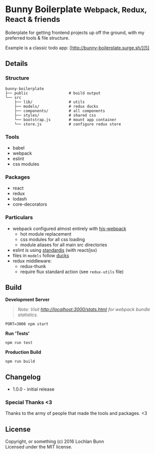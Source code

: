 # Bunny Boilerplate <small>Webpack, Redux, React &amp; friends</small>

Boilerplate for getting frontend projects up off the ground, with my preferred tools & file structure.

Example is a classic todo app: [http://bunny-boilerplate.surge.sh/][5]

## Details

### Structure

```shell
bunny-boilerplate
├── public                  # build output
└── src
	├── lib/                # utils
	├── models/             # redux ducks
	├── components/         # all components
	├── styles/             # shared css
	└── bootstrap.js        # mount app container
	└── store.js            # configure redux store
```

### Tools

* babel
* webpack
* eslint
* css modules

### Packages

* react
* redux
* lodash
* core-decorators

### Particulars

* webpack configured almost entirely with [hjs-webpack][3]
  * hot module replacement
  * css modules for all css loading
  * module aliases for all main src directories
* eslint is using [standardjs][1] (with react/jsx)
* files in `models` follow [ducks][2]
* redux middleware:
  * redux-thunk
  * require flux standard action (see `redux-utils` file)

## Build

**Development Server**

> _Note: Visit [http://localhost:3000/stats.html][4] for webpack bundle statistics._

```shell
PORT=3000 npm start
```

**Run 'Tests'**

```shell
npm run test
```

**Production Build**

```shell
npm run build
```

## Changelog

- 1.0.0 - initial release

### Special Thanks <3

Thanks to the army of people that made the tools and packages. <3

## License

Copyright, or something (c) 2016 Lochlan Bunn  
Licensed under the MIT license.

[1]: http://standardjs.com/
[2]: https://github.com/erikras/ducks-modular-redux
[3]: https://github.com/HenrikJoreteg/hjs-webpack
[4]: http://localhost:3000/stats.html
[5]: http://bunny-boilerplate.surge.sh/
